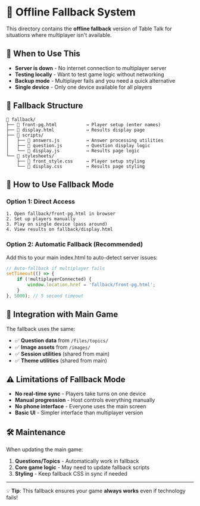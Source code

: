 # 📱 Offline Fallback System

This directory contains the **offline fallback** version of Table Talk for situations where multiplayer isn't available.

## 🎯 When to Use This

- **Server is down** - No internet connection to multiplayer server
- **Testing locally** - Want to test game logic without networking
- **Backup mode** - Multiplayer fails and you need a quick alternative
- **Single device** - Only one device available for all players

## 📁 Fallback Structure

```
📁 fallback/
├── 📄 front-pg.html           → Player setup (enter names)
├── 📄 display.html            → Results display page
├── 📁 scripts/
│   ├── 📄 answers.js          → Answer processing utilities
│   ├── 📄 question.js         → Question display logic
│   └── 📄 display.js          → Results page logic
└── 📁 stylesheets/
    ├── 📄 front_style.css     → Player setup styling
    └── 📄 display.css         → Results page styling
```

## 🚀 How to Use Fallback Mode

### Option 1: Direct Access
```
1. Open fallback/front-pg.html in browser
2. Set up players manually
3. Play on single device (pass around)
4. View results on fallback/display.html
```

### Option 2: Automatic Fallback (Recommended)
Add this to your main index.html to auto-detect server issues:
```javascript
// Auto-fallback if multiplayer fails
setTimeout(() => {
    if (!multiplayerConnected) {
        window.location.href = 'fallback/front-pg.html';
    }
}, 5000); // 5 second timeout
```

## 🔄 Integration with Main Game

The fallback uses the same:
- ✅ **Question data** from `/files/topics/`
- ✅ **Image assets** from `/images/`
- ✅ **Session utilities** (shared from main)
- ✅ **Theme utilities** (shared from main)

## ⚠️ Limitations of Fallback Mode

- **No real-time sync** - Players take turns on one device
- **Manual progression** - Host controls everything manually
- **No phone interface** - Everyone uses the main screen
- **Basic UI** - Simpler interface than multiplayer version

## 🛠️ Maintenance

When updating the main game:
1. **Questions/Topics** - Automatically work in fallback
2. **Core game logic** - May need to update fallback scripts
3. **Styling** - Keep fallback CSS in sync if needed

---

💡 **Tip**: This fallback ensures your game **always works** even if technology fails!